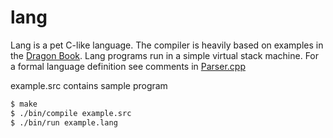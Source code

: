 lang
====

Lang is a pet C-like language. The compiler is heavily based on examples in the [Dragon Book](http://dragonbook.stanford.edu/). Lang programs run in a simple virtual stack machine. For a formal language definition see comments in [Parser.cpp](src/compiler/Parser.cpp)

example.src contains sample program

```bash
$ make
$ ./bin/compile example.src
$ ./bin/run example.lang
```